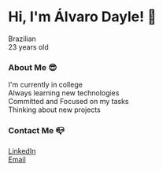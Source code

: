 # Hi, I'm Álvaro Dayle! 👋
Brazilian <br/>
23 years old

### About Me 😎

I'm currently in college <br/>
Always learning new technologies <br/>
Committed and Focused on my tasks  <br/>
Thinking about new projects

### Contact Me 📪

[LinkedIn](https://www.linkedin.com/in/alvarodayle/) <br/>
[Email](mailto:alvarodayle@gmail.com)
